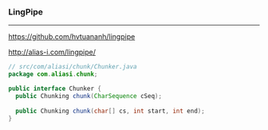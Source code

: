 ### LingPipe
---
https://github.com/hvtuananh/lingpipe

http://alias-i.com/lingpipe/

```java
// src/com/aliasi/chunk/Chunker.java
package com.aliasi.chunk;

public interface Chunker {
  public Chunking chunk(CharSequence cSeq);
  
  public Chunking chunk(char[] cs, int start, int end);
}
```

```
```

```
```


